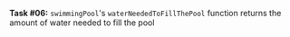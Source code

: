 **Task #06:** `swimmingPool`'s `waterNeededToFillThePool` function returns the amount of water needed to fill the pool